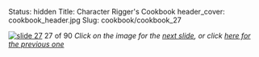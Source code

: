 Status: hidden
Title: Character Rigger's Cookbook
header_cover: cookbook_header.jpg
Slug: cookbook/cookbook_27

[![slide 27](https://dl.dropboxusercontent.com/u/2977490/presentations/cookbook/img27.jpg)](cookbook_28)
27 of 90
_Click on the image for the [next slide](cookbook_28), or click [here for the previous one](cookbook_26)_
